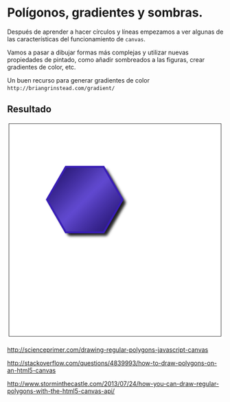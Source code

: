 # Polígonos, gradientes y sombras.

Después de aprender a hacer círculos y líneas empezamos a ver algunas de las características del funcionamiento de `canvas`.

Vamos a pasar a dibujar formas más complejas y utilizar nuevas propiedades de pintado, como añadir sombreados a las figuras, crear gradientes de color, etc.

Un buen recurso para generar gradientes de color `http://briangrinstead.com/gradient/`

## Resultado
![](https://github.com/rafinskipg/introductioncanvas/raw/master/img/teory/chapter_1/hexagon.png)



http://scienceprimer.com/drawing-regular-polygons-javascript-canvas

http://stackoverflow.com/questions/4839993/how-to-draw-polygons-on-an-html5-canvas

http://www.storminthecastle.com/2013/07/24/how-you-can-draw-regular-polygons-with-the-html5-canvas-api/